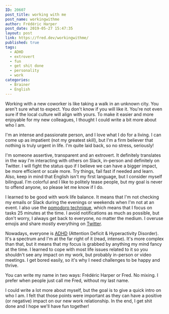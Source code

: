 ```yaml
---
ID: 20607
post_title: working with me
post_name: workingwithme
author: Frédéric Harper
post_date: 2019-05-27 15:47:35
layout: post
link: https://fred.dev/workingwithme/
published: true
tags:
  - ADHD
  - extrovert
  - fun
  - get shit done
  - personality
  - work
categories:
  - Brainer
  - English
---
```

Working with a new coworker is like taking a walk in an unknown city. You aren't sure what to expect. You don't know if you will like it. You're not even sure if the local culture will align with yours. To make it easier and more enjoyable for my new colleagues, I thought I could write a bit more about who I am.

I'm an intense and passionate person, and I love what I do for a living. I can come up as impatient (not my greatest skill), but I'm a firm believer that nothing is truly urgent in life. I'm quite laid back, so no stress, seriously!

I'm someone assertive, transparent and an extrovert. It definitely translates in the way I'm interacting with others on Slack, in-person and definitely on Twitter. I will fight the status quo if I believe we can have a bigger impact, be more efficient or scale more. Try things, fail fast if needed and learn. Also, keep in mind that English isn't my first language, but I consider myself bilingual. I'm colorful and I like to politely tease people, but my goal is never to offend anyone, so please let me know if I do.

I learned to be good with work life balance. It means that I'm not checking my emails or Slack during the evenings or weekends when I'm not at an event. I also use the <a href="https://francescocirillo.com/pages/pomodoro-technique">pomodoro technique</a>, which means that I focus on tasks 25 minutes at the time. I avoid notifications as much as possible, but don't worry, I always get back to everyone, no matter the medium. I overuse emojis and share mostly everything on [Twitter](https://twitter.com/fharper).

Nowadays, everyone is <a href="https://en.wikipedia.org/wiki/Attention_deficit_hyperactivity_disorder">ADHD</a> (Attention Deficit &amp; Hyperactivity Disorder). It's a spectrum and I'm at the far right of it (read, intense). It's more complex than that, but it means that my focus is grabbed by anything my mind fancy at the time. I learned to cope with most life issues related to it so you shouldn't see any impact on my work, but probably in-person or video meetings. I get bored easily, so it's why I need challenges to be happy and thrive.

You can write my name in two ways: Frédéric Harper or Fred. No mixing. I prefer when people just call me Fred, without my last name.

I could write a lot more about myself, but the goal is to give a quick intro on who I am. I felt that those points were important as they can have a positive (or negative) impact on our new work relationship. In the end, I get shit done and I hope we'll have fun together!

